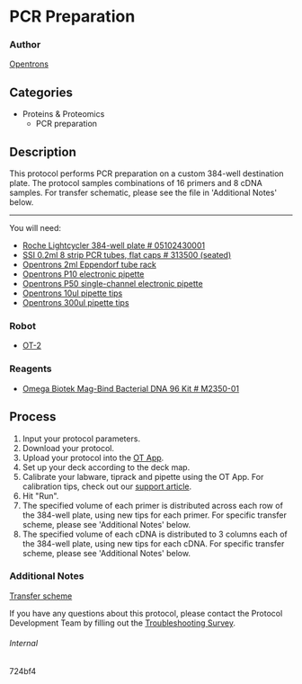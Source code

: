 # PCR Preparation

### Author
[Opentrons](http://www.opentrons.com/)

## Categories
* Proteins & Proteomics
    * PCR preparation

## Description
This protocol performs PCR preparation on a custom 384-well destination plate. The protocol samples combinations of 16 primers and 8 cDNA samples. For transfer schematic, please see the file in 'Additional Notes' below.

---

You will need:
* [Roche Lightcycler 384-well plate # 05102430001](https://lifescience.roche.com/en_us/products/lightcycler14301-multiwell-plate-384-clear.html)
* [SSI 0.2ml 8 strip PCR tubes, flat caps # 313500 (seated)](https://www.ssibio.com/pcr/strip-pcr-tubes-and-caps)
* [Opentrons 2ml Eppendorf tube rack](https://shop.opentrons.com/collections/opentrons-tips/products/tube-rack-set-1)
* [Opentrons P10 electronic pipette](https://shop.opentrons.com/collections/ot-2-pipettes/products/single-channel-electronic-pipette)
* [Opentrons P50 single-channel electronic pipette](https://shop.opentrons.com/collections/ot-2-pipettes/products/single-channel-electronic-pipette)
* [Opentrons 10ul pipette tips](https://shop.opentrons.com/collections/opentrons-tips/products/opentrons-10ul-tips)
* [Opentrons 300ul pipette tips](https://shop.opentrons.com/collections/opentrons-tips/products/opentrons-300ul-tips)

### Robot
* [OT-2](https://opentrons.com/ot-2)

### Reagents
* [Omega Biotek Mag-Bind Bacterial DNA 96 Kit # M2350-01](https://www.omegabiotek.com/product/mag-bind-bacterial-dna-96-kit/)

## Process
1. Input your protocol parameters.
2. Download your protocol.
3. Upload your protocol into the [OT App](https://opentrons.com/ot-app).
4. Set up your deck according to the deck map.
5. Calibrate your labware, tiprack and pipette using the OT App. For calibration tips, check out our [support article](https://support.opentrons.com/ot-2/getting-started-software-setup/deck-calibration).
6. Hit "Run".
7. The specified volume of each primer is distributed across each row of the 384-well plate, using new tips for each primer. For specific transfer scheme, please see 'Additional Notes' below.
8. The specified volume of each cDNA is distributed to 3 columns each of the 384-well plate, using new tips for each cDNA. For specific transfer scheme, please see 'Additional Notes' below.

### Additional Notes
[Transfer scheme](https://s3-ap-southeast-2.amazonaws.com/paperform/u-4256/0/2019-07-09/wd13di5/qRT%20PCR%20excel%20.xlsx)

If you have any questions about this protocol, please contact the Protocol Development Team by filling out the [Troubleshooting Survey](https://protocol-troubleshooting.paperform.co/).

###### Internal
724bf4
